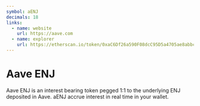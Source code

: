 ```yaml
---
symbol: aENJ
decimals: 18
links:
  - name: website
    url: https://aave.com
  - name: explorer
    url: https://etherscan.io/token/0xaC6Df26a590F08dcC95D5a4705ae8abbc88509Ef
---
```


# Aave ENJ

Aave ENJ is an interest bearing token pegged 1:1 to the underlying ENJ deposited in Aave. aENJ accrue interest in real time in your wallet.
